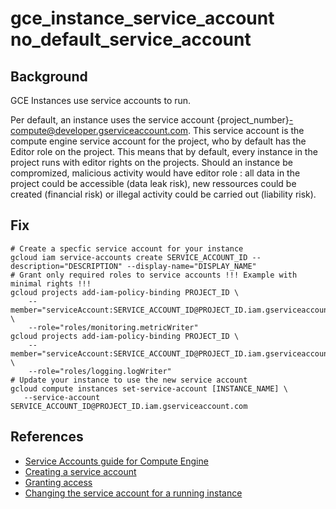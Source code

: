 # gce_instance_service_account no_default_service_account

## Background

GCE Instances use service accounts to run.

Per default, an instance uses the service account {project_number}-compute@developer.gserviceaccount.com. This service account is the compute engine service account for the project, who by default has the Editor role on the project.
This means that by default, every instance in the project runs with editor rights on the projects. Should an instance be compromized, malicious activity would have editor role : all data in the project could be accessible (data leak risk), new ressources could be created (financial risk) or illegal activity could be carried out (liability risk).

## Fix

```shell
# Create a specfic service account for your instance
gcloud iam service-accounts create SERVICE_ACCOUNT_ID --description="DESCRIPTION" --display-name="DISPLAY_NAME"
# Grant only required roles to service accounts !!! Example with minimal rights !!!
gcloud projects add-iam-policy-binding PROJECT_ID \
    --member="serviceAccount:SERVICE_ACCOUNT_ID@PROJECT_ID.iam.gserviceaccount.com" \
    --role="roles/monitoring.metricWriter"
gcloud projects add-iam-policy-binding PROJECT_ID \
    --member="serviceAccount:SERVICE_ACCOUNT_ID@PROJECT_ID.iam.gserviceaccount.com" \
    --role="roles/logging.logWriter"
# Update your instance to use the new service account
gcloud compute instances set-service-account [INSTANCE_NAME] \
   --service-account SERVICE_ACCOUNT_ID@PROJECT_ID.iam.gserviceaccount.com
```

## References

- [Service Accounts guide for Compute Engine](https://cloud.google.com/compute/docs/access/service-accounts)
- [Creating a service account](https://cloud.google.com/compute/docs/access/create-enable-service-accounts-for-instances#createanewserviceaccount)
- [Granting access](https://cloud.google.com/iam/docs/granting-changing-revoking-access#granting_access_to_a_service_account_for_a_resource)
- [Changing the service account for a running instance](https://cloud.google.com/compute/docs/access/create-enable-service-accounts-for-instances#changeserviceaccountandscopes)
